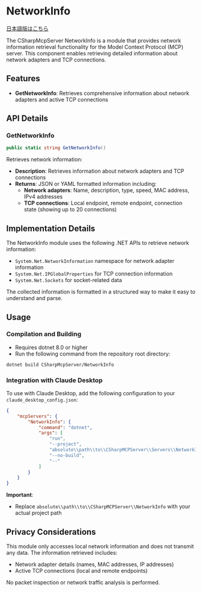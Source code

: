 ﻿# NetworkInfo

[日本語版はこちら](README.ja.md)

The CSharpMcpServer NetworkInfo is a module that provides network information retrieval functionality for the Model Context Protocol (MCP) server. This component enables retrieving detailed information about network adapters and TCP connections.

## Features
- **GetNetworkInfo**: Retrieves comprehensive information about network adapters and active TCP connections

## API Details

### GetNetworkInfo
```csharp
public static string GetNetworkInfo()
```
Retrieves network information:
- **Description**: Retrieves information about network adapters and TCP connections
- **Returns**: JSON or YAML formatted information including:
  - **Network adapters**: Name, description, type, speed, MAC address, IPv4 addresses
  - **TCP connections**: Local endpoint, remote endpoint, connection state (showing up to 20 connections)

## Implementation Details

The NetworkInfo module uses the following .NET APIs to retrieve network information:

- `System.Net.NetworkInformation` namespace for network adapter information
- `System.Net.IPGlobalProperties` for TCP connection information
- `System.Net.Sockets` for socket-related data

The collected information is formatted in a structured way to make it easy to understand and parse.

## Usage

### Compilation and Building
- Requires dotnet 8.0 or higher
- Run the following command from the repository root directory:

```bash
dotnet build CSharpMcpServer/NetworkInfo
```

### Integration with Claude Desktop
To use with Claude Desktop, add the following configuration to your `claude_desktop_config.json`:

```json
{
    "mcpServers": {
        "NetworkInfo": {
            "command": "dotnet",
            "args": [
                "run",
                "--project",
                "absolute\\path\\to\\CSharpMCPServer\\Servers\\NetworkInfo",
                "--no-build",
                "--"
            ]
        }
    }
}
```

**Important**: 
- Replace `absolute\\path\\to\\CSharpMCPServer\\NetworkInfo` with your actual project path

## Privacy Considerations

This module only accesses local network information and does not transmit any data. The information retrieved includes:

- Network adapter details (names, MAC addresses, IP addresses)
- Active TCP connections (local and remote endpoints)

No packet inspection or network traffic analysis is performed.